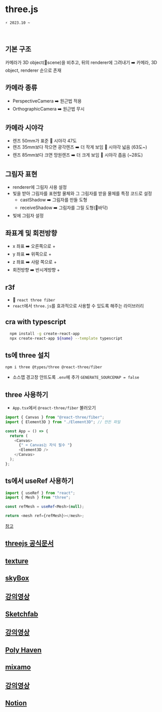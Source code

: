 # three.js

```git
⚡ 2023.10 ~
```

<br/>

## 기본 구조

카메라가 3D object(🟰scene)을 비추고, 뒤의 renderer에 그려내기
➡️ 카메라, 3D object, renderer 순으로 존재

## 카메라 종류

- PerspectiveCamera ➡️ 원근법 적용
- OrthographicCamera ➡️ 원근법 무시

## 카메라 시야각

- 렌즈 50mm가 표준 🟰 시야각 47도
- 렌즈 35mm보다 작으면 광각렌즈 ➡️ 더 작게 보임 🟰 시야각 넓음 (63도~)
- 렌즈 85mm보다 크면 망원렌즈 ➡️ 더 크게 보임 🟰 시야각 좁음 (~28도)

## 그림자 표현

- renderer에 그림자 사용 설정
- 빛을 받아 그림자를 표현할 물체와 그 그림자를 받을 물체를 특정 코드로 설정
  - castShadow ➡️ 그림자를 만들 도형
  - receiveShadow ➡️ 그림자를 그릴 도형(🟰바닥)
- 빛에 그림자 설정

## 좌표계 및 회전방향

- x 좌표 ➡️ 오른쪽으로 +
- y 좌표 ➡️ 위쪽으로 +
- z 좌표 ➡️ 사람 쪽으로 +
- 회전방향 ➡️ 반시계방향 +

## r3f

- 🟰 `react three fiber`
- `react`에서 `three.js`를 효과적으로 사용할 수 있도록 해주는 라이브러리

## cra with typescript

```bash
  npm install -g create-react-app
  npx create-react-app ${name} --template typescript
```

## ts에 three 설치

`npm i three @types/three @react-three/fiber`

- 소스맵 경고창 안뜨도록 `.env`에 추가
  `GENERATE_SOURCEMAP = false`

## three 사용하기

- `App.tsx`에서 `@react-three/fiber` 불러오기

```ts
import { Canvas } from "@react-three/fiber";
import { Element3D } from "./Element3D"; // 만든 파일

const App = () => {
  return (
    <Canvas>
      {" ➡️ Canvas는 자식 필수 "}
      <Element3D />
    </Canvas>
  );
};
```

## ts에서 useRef 사용하기

```ts
import { useRef } from "react";
import { Mesh } from "three";

const refMesh = useRef<Mesh>(null);

return <mesh ref={refMesh}></mesh>;
```

[참고](https://driip.me/7126d5d5-1937-44a8-98ed-f9065a7c35b5)

## [threejs 공식문서](https://threejs.org/)

## [texture](https://3dtextures.me/2022/01/16/stone-path-008/)

## [skyBox](https://opengameart.org/content/skiingpenguins-skybox-pack)

## [강의영상](https://www.youtube.com/watch?v=_PqQLvFa_Vw&list=PLkbzizJk4Ae9hHI_YUD3fRv8xLfS3jGEW&index=1)

## [Sketchfab](https://sketchfab.com/)

## [강의영상](https://www.youtube.com/watch?v=CojyGfCMvuU)

## [Poly Haven](https://polyhaven.com/)

## [mixamo](https://www.mixamo.com/#/)

## [강의영상](https://www.youtube.com/watch?v=Sg6OcVxe64k&list=PLe6NQuuFBu7HUeJkowKRkLWwkdOlhwrje)

## [Notion](https://sudden-mat-e7c.notion.site/three-js-ddec650cf22c406dbf1a6995c3a71a45?pvs=4)
